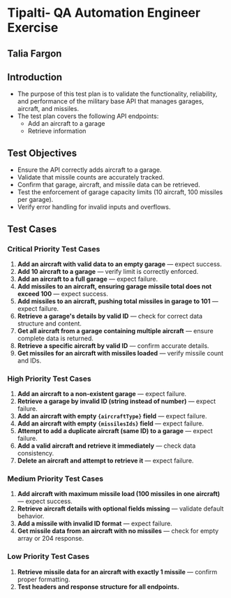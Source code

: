 # Tipalti- QA Automation Engineer Exercise

## Talia Fargon

## Introduction

- The purpose of this test plan is to validate the functionality, reliability, and performance of the military base API that manages garages, aircraft, and missiles.
- The test plan covers the following API endpoints:
  - Add an aircraft to a garage
  - Retrieve information

## Test Objectives

- Ensure the API correctly adds aircraft to a garage.
- Validate that missile counts are accurately tracked.
- Confirm that garage, aircraft, and missile data can be retrieved.
- Test the enforcement of garage capacity limits (10 aircraft, 100 missiles per garage).
- Verify error handling for invalid inputs and overflows.

## Test Cases

### Critical Priority Test Cases

1. **Add an aircraft with valid data to an empty garage** — expect success.
2. **Add 10 aircraft to a garage** — verify limit is correctly enforced.
3. **Add an aircraft to a full garage** — expect failure.
4. **Add missiles to an aircraft, ensuring garage missile total does not exceed 100** — expect success.
5. **Add missiles to an aircraft, pushing total missiles in garage to 101** — expect failure.
6. **Retrieve a garage's details by valid ID** — check for correct data structure and content.
7. **Get all aircraft from a garage containing multiple aircraft** — ensure complete data is returned.
8. **Retrieve a specific aircraft by valid ID** — confirm accurate details.
9. **Get missiles for an aircraft with missiles loaded** — verify missile count and IDs.

### High Priority Test Cases

1. **Add an aircraft to a non-existent garage** — expect failure.
2. **Retrieve a garage by invalid ID (string instead of number)** — expect failure.
3. **Add an aircraft with empty `{aircraftType}` field** — expect failure.
4. **Add an aircraft with empty `{missilesIds}` field** — expect failure.
5. **Attempt to add a duplicate aircraft (same ID) to a garage** — expect failure.
6. **Add a valid aircraft and retrieve it immediately** — check data consistency.
7. **Delete an aircraft and attempt to retrieve it** — expect failure.

### Medium Priority Test Cases

1. **Add aircraft with maximum missile load (100 missiles in one aircraft)** — expect success.
2. **Retrieve aircraft details with optional fields missing** — validate default behavior.
3. **Add a missile with invalid ID format** — expect failure.
4. **Get missile data from an aircraft with no missiles** — check for empty array or 204 response.

### Low Priority Test Cases

1. **Retrieve missile data for an aircraft with exactly 1 missile** — confirm proper formatting.
2. **Test headers and response structure for all endpoints.**
